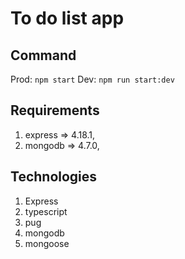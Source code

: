 # To do list app

## Command

Prod: `npm start`
Dev: `npm run start:dev`

## Requirements

1. express => 4.18.1,
2. mongodb => 4.7.0,

## Technologies

1. Express
2. typescript
3. pug
4. mongodb
5. mongoose
